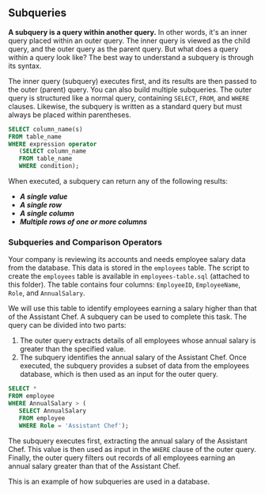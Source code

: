 ## **Subqueries**

**A subquery is a query within another query.** In other words, it's an inner query placed within an outer query. The inner query is viewed as the child query, and the outer query as the parent query. But what does a query within a query look like? The best way to understand a subquery is through its syntax.

The inner query (subquery) executes first, and its results are then passed to the outer (parent) query. You can also build multiple subqueries. The outer query is structured like a normal query, containing `SELECT`, `FROM`, and `WHERE` clauses. Likewise, the subquery is written as a standard query but must always be placed within parentheses.

```sql
SELECT column_name(s)
FROM table_name
WHERE expression operator
   (SELECT column_name 
   FROM table_name 
   WHERE condition);
```

When executed, a subquery can return any of the following results:

  + ***A single value***
  + ***A single row***
  + ***A single column***
  + ***Multiple rows of one or more columns***

### **Subqueries and Comparison Operators**

Your company is reviewing its accounts and needs employee salary data from the database. This data is stored in the `employees` table. The script to create the `employees` table is available in `employees-table.sql` (attached to this folder). The table contains four columns: `EmployeeID`, `EmployeeName`, `Role`, and `AnnualSalary`.

We will use this table to identify employees earning a salary higher than that of the Assistant Chef. A subquery can be used to complete this task. The query can be divided into two parts:

1. The outer query extracts details of all employees whose annual salary is greater than the specified value.
2. The subquery identifies the annual salary of the Assistant Chef. Once executed, the subquery provides a subset of data from the employees database, which is then used as an input for the outer query.

```sql
SELECT *
FROM employee
WHERE AnnualSalary > (
   SELECT AnnualSalary 
   FROM employee
   WHERE Role = 'Assistant Chef');
```

The subquery executes first, extracting the annual salary of the Assistant Chef. This value is then used as input in the `WHERE` clause of the outer query. Finally, the outer query filters out records of all employees earning an annual salary greater than that of the Assistant Chef. 

This is an example of how subqueries are used in a database.
